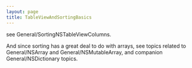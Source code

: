 ```yaml
---
layout: page
title: TableViewAndSortingBasics
---
```


see General/SortingNSTableViewColumns.

And since sorting has a great deal to do with arrays, see topics related to General/NSArray and General/NSMutableArray, and companion General/NSDictionary topics.

